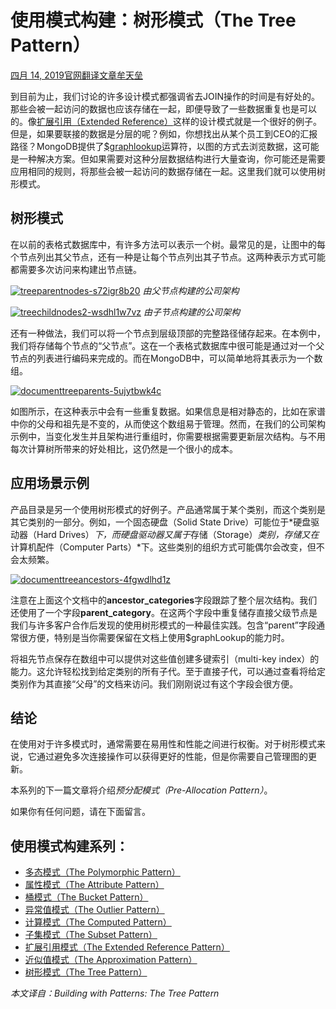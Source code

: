 # 使用模式构建：树形模式（The Tree Pattern）

[四月 14, 2019](http://www.mongoing.com/archives/25491)[官网翻译文章](http://www.mongoing.com/translation_blogs)[牟天垒](http://www.mongoing.com/archives/author/sh5dragon5)

到目前为止，我们讨论的许多设计模式都强调省去JOIN操作的时间是有好处的。那些会被一起访问的数据也应该存储在一起，即便导致了一些数据重复也是可以的。像[扩展引用（Extended Reference）](http://mongoing.com/archives/25410)这样的设计模式就是一个很好的例子。但是，如果要联接的数据是分层的呢？例如，你想找出从某个员工到CEO的汇报路径？MongoDB提供了[$graphlookup](https://docs.mongodb.com/manual/reference/operator/aggregation/graphLookup/?_ga=2.169954855.668462152.1555152647-1197570158.1502203710)运算符，以图的方式去浏览数据，这可能是一种解决方案。但如果需要对这种分层数据结构进行大量查询，你可能还是需要应用相同的规则，将那些会被一起访问的数据存储在一起。这里我们就可以使用树形模式。

## 树形模式

在以前的表格式数据库中，有许多方法可以表示一个树。最常见的是，让图中的每个节点列出其父节点，还有一种是让每个节点列出其子节点。这两种表示方式可能都需要多次访问来构建出节点链。

[![treeparentnodes-s72igr8b20](http://mongoing.com/wp-content/uploads/2019/04/treeparentnodes-s72igr8b20.png)](http://mongoing.com/wp-content/uploads/2019/04/treeparentnodes-s72igr8b20.png)
*由父节点构建的公司架构*

[![treechildnodes2-wsdhl1w7vz](http://mongoing.com/wp-content/uploads/2019/04/treechildnodes2-wsdhl1w7vz.png)](http://mongoing.com/wp-content/uploads/2019/04/treechildnodes2-wsdhl1w7vz.png)
*由子节点构建的公司架构*

还有一种做法，我们可以将一个节点到层级顶部的完整路径储存起来。在本例中，我们将存储每个节点的“父节点”。这在一个表格式数据库中很可能是通过对一个父节点的列表进行编码来完成的。而在MongoDB中，可以简单地将其表示为一个数组。

[![documenttreeparents-5ujytbwk4c](http://mongoing.com/wp-content/uploads/2019/04/documenttreeparents-5ujytbwk4c-300x251.png)](http://mongoing.com/wp-content/uploads/2019/04/documenttreeparents-5ujytbwk4c.png)

如图所示，在这种表示中会有一些重复数据。如果信息是相对静态的，比如在家谱中你的父母和祖先是不变的，从而使这个数组易于管理。然而，在我们的公司架构示例中，当变化发生并且架构进行重组时，你需要根据需要更新层次结构。与不用每次计算树所带来的好处相比，这仍然是一个很小的成本。

## 应用场景示例

产品目录是另一个使用树形模式的好例子。产品通常属于某个类别，而这个类别是其它类别的一部分。例如，一个固态硬盘（Solid State Drive）可能位于*硬盘驱动器（Hard Drives）*下，而硬盘驱动器又属于*存储（Storage）*类别，存储又在*计算机配件（Computer Parts）*下。这些类别的组织方式可能偶尔会改变，但不会太频繁。

[![documenttreeancestors-4fgwdlhd1z](http://mongoing.com/wp-content/uploads/2019/04/documenttreeancestors-4fgwdlhd1z-300x254.png)](http://mongoing.com/wp-content/uploads/2019/04/documenttreeancestors-4fgwdlhd1z.png)

注意在上面这个文档中的**ancestor_categories**字段跟踪了整个层次结构。我们还使用了一个字段**parent_category**。在这两个字段中重复储存直接父级节点是我们与许多客户合作后发现的使用树形模式的一种最佳实践。包含“parent”字段通常很方便，特别是当你需要保留在文档上使用$graphLookup的能力时。

将祖先节点保存在数组中可以提供对这些值创建多键索引（multi-key index）的能力。这允许轻松找到给定类别的所有子代。至于直接子代，可以通过查看将给定类别作为其直接“父母”的文档来访问。我们刚刚说过有这个字段会很方便。

## 结论

在使用对于许多模式时，通常需要在易用性和性能之间进行权衡。对于树形模式来说，它通过避免多次连接操作可以获得更好的性能，但是你需要自己管理图的更新。

本系列的下一篇文章将介绍*预分配模式（Pre-Allocation Pattern）*。

如果你有任何问题，请在下面留言。

## 使用模式构建系列：

- [多态模式（The Polymorphic Pattern）](http://mongoing.com/archives/20007)
- [属性模式（The Attribute Pattern）](http://mongoing.com/archives/22881)
- [桶模式（The Bucket Pattern）](http://mongoing.com/archives/24190)
- [异常值模式（The Outlier Pattern）](http://mongoing.com/archives/24757)
- [计算模式（The Computed Pattern）](http://mongoing.com/archives/24825)
- [子集模式（The Subset Pattern）](http://mongoing.com/archives/25244)
- [扩展引用模式（The Extended Reference Pattern）](http://mongoing.com/archives/25410)
- [近似值模式（The Approximation Pattern）](http://mongoing.com/archives/25484)
- [树形模式（The Tree Pattern）](http://mongoing.com/archives/25491)

*本文译自：Building with Patterns: The Tree Pattern*